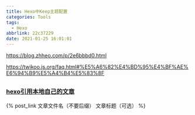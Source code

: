 ```yaml
---
title: Hexo中Keep主题配置
categories: Tools
tags:
  - Hexo
abbrlink: 22c37229
date: 2021-01-25 16:01:01
---
```




https://blog.zhheo.com/p/2e6bbbd0.html

https://twikoo.js.org/faq.html#%E5%A6%82%E4%BD%95%E4%BF%AE%E6%94%B9%E5%A4%B4%E5%83%8F

## 

### [hexo引用本地自己的文章](https://www.cnblogs.com/dayang12525/p/13228730.html)

{% post_link 文章文件名（不要后缀） 文章标题（可选） %} 

